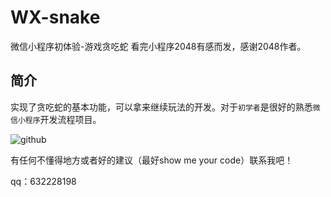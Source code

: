 WX-snake
======

   微信小程序初体验-游戏贪吃蛇
   看完小程序2048有感而发，感谢2048作者。

简介
---------
        
实现了贪吃蛇的基本功能，可以拿来继续玩法的开发。对于`初学者`是很好的熟悉`微信小程序`开发流程项目。<br/>

           
            
![github](https://github.com/pagnkelly/wx-snake/blob/master/wx-snake/snake.png)


有任何不懂得地方或者好的建议（最好show me your code）联系我吧！<br/>

qq：632228198